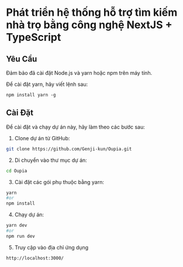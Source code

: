 # Phát triển hệ thống hỗ trợ tìm kiếm nhà trọ bằng công nghệ NextJS + TypeScript

## Yêu Cầu

Đảm bảo đã cài đặt Node.js và yarn hoặc npm trên máy tính.

Để cài đặt yarn, hãy viết lệnh sau: 

```
npm install yarn -g
```

## Cài Đặt

Để cài đặt và chạy dự án này, hãy làm theo các bước sau:

1. Clone dự án từ GitHub:

```bash
git clone https://github.com/Genji-kun/Oupia.git
```

2. Di chuyển vào thư mục dự án:

```bash
cd Oupia
```

3. Cài đặt các gói phụ thuộc bằng yarn:

```bash
yarn
#or
npm install
```

4. Chạy dự án: 

```bash
yarn dev
#or
npm run dev
```

5. Truy cập vào địa chỉ ứng dụng 

```bash
http://localhost:3000/
```
